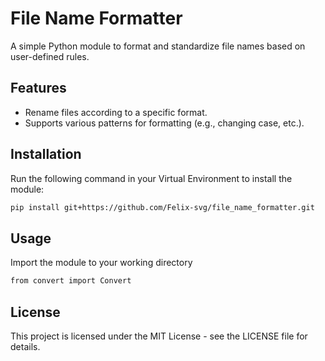 # File Name Formatter
A simple Python module to format and standardize file names based on user-defined rules.

## Features
- Rename files according to a specific format.
- Supports various patterns for formatting (e.g., changing case, etc.).

## Installation
Run the following command in your Virtual Environment to install the module:
```bash
pip install git+https://github.com/Felix-svg/file_name_formatter.git
```

## Usage
Import the module to your working directory
```bash
from convert import Convert
```

## License
This project is licensed under the MIT License - see the LICENSE file for details.
